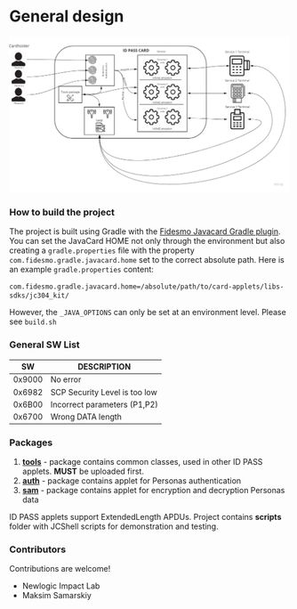 # General design
![ID PASS applets](https://github.com/idpass/card-applets/blob/master/idpass-diagram.jpg)

### How to build the project

The project is built using Gradle with the [Fidesmo Javacard Gradle plugin](https://github.com/fidesmo/gradle-javacard).
You can set the JavaCard HOME not only through the environment but also creating a `gradle.properties` file with the
property `com.fidesmo.gradle.javacard.home` set to the correct absolute path. Here is an example `gradle.properties` content:

```
com.fidesmo.gradle.javacard.home=/absolute/path/to/card-applets/libs-sdks/jc304_kit/
```

However, the `_JAVA_OPTIONS` can only be set at an environment level. Please see `build.sh`

### General SW List

SW | DESCRIPTION
-- | -- 
0x9000 | No error
0x6982 | SCP Security Level is too low
0x6B00 | Incorrect parameters (P1,P2)
0x6700 | Wrong DATA length

### Packages
1. **[tools](https://github.com/idpass/card-tools-applet)** - package contains common classes, used in other ID PASS applets. **MUST** be uploaded first.
2. **[auth](https://github.com/idpass/card-auth-applet)** - package contains applet for Personas authentication
3. **[sam](https://github.com/idpass/card-sam-applet)** - package contains applet for encryption and decryption Personas data

ID PASS applets support ExtendedLength APDUs.
Project contains **scripts** folder with JCShell scripts for demonstration and testing.

### Contributors

Contributions are welcome!

- Newlogic Impact Lab
- Maksim Samarskiy
